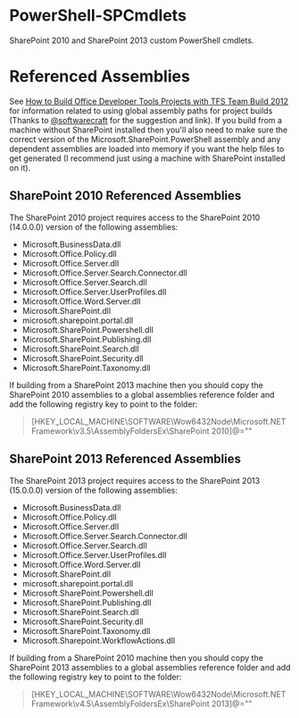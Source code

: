 # PowerShell-SPCmdlets
SharePoint 2010 and SharePoint 2013 custom PowerShell cmdlets.

# Referenced Assemblies
See [How to Build Office Developer Tools Projects with TFS Team Build 2012](https://msdn.microsoft.com/en-us/library/ff622991.aspx) for information related to using global assembly paths for project builds (Thanks to [@softwarecraft](https://github.com/softwarecraft) for the suggestion and link). If you build from a machine without SharePoint installed then you'll also need to make sure the correct version of the Microsoft.SharePoint.PowerShell assembly and any dependent assemblies are loaded into memory if you want the help files to get generated (I recommend just using a machine with SharePoint installed on it).

## SharePoint 2010 Referenced Assemblies
The SharePoint 2010 project requires access to the SharePoint 2010 (14.0.0.0) version of the following assemblies:
* Microsoft.BusinessData.dll
* Microsoft.Office.Policy.dll
* Microsoft.Office.Server.dll
* Microsoft.Office.Server.Search.Connector.dll
* Microsoft.Office.Server.Search.dll
* Microsoft.Office.Server.UserProfiles.dll
* Microsoft.Office.Word.Server.dll
* Microsoft.SharePoint.dll
* microsoft.sharepoint.portal.dll
* Microsoft.SharePoint.Powershell.dll
* Microsoft.SharePoint.Publishing.dll
* Microsoft.SharePoint.Search.dll
* Microsoft.SharePoint.Security.dll
* Microsoft.SharePoint.Taxonomy.dll
	
If building from a SharePoint 2013 machine then you should copy the SharePoint 2010 assemblies to a global assemblies reference folder and add the following registry key to point to the folder:
> [HKEY_LOCAL_MACHINE\SOFTWARE\Wow6432Node\Microsoft\.NETFramework\v3.5\AssemblyFoldersEx\SharePoint 2010]@="<AssemblyFolderLocation>"
	
## SharePoint 2013 Referenced Assemblies
The SharePoint 2013 project requires access to the SharePoint 2013 (15.0.0.0) version of the following assemblies:
* Microsoft.BusinessData.dll
* Microsoft.Office.Policy.dll
* Microsoft.Office.Server.dll
* Microsoft.Office.Server.Search.Connector.dll
* Microsoft.Office.Server.Search.dll
* Microsoft.Office.Server.UserProfiles.dll
* Microsoft.Office.Word.Server.dll
* Microsoft.SharePoint.dll
* microsoft.sharepoint.portal.dll
* Microsoft.SharePoint.Powershell.dll
* Microsoft.SharePoint.Publishing.dll
* Microsoft.SharePoint.Search.dll
* Microsoft.SharePoint.Security.dll
* Microsoft.SharePoint.Taxonomy.dll
* Microsoft.Sharepoint.WorkflowActions.dll
	
If building from a SharePoint 2010 machine then you should copy the SharePoint 2013 assemblies to a global assemblies reference folder and add the following registry key to point to the folder:
> [HKEY_LOCAL_MACHINE\SOFTWARE\Wow6432Node\Microsoft\.NETFramework\v4.5\AssemblyFoldersEx\SharePoint 2013]@="<AssemblyFolderLocation>"

